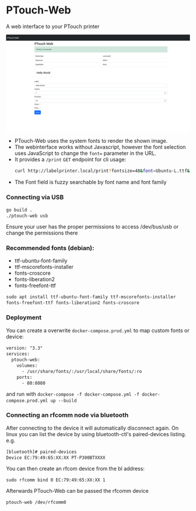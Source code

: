 # PTouch-Web
A web interface to your PTouch printer

![Screenshot](screenshot.png)

- PTouch-Web uses the system fonts to render the shown image.
- The webinterface works without Javascript, however the font selection uses
JavaScript to change the `font=` parameter in the URL.
- It provides a `/print` `GET` endpoint for cli usage:
    ```bash
    curl http://labelprinter.local/print?fontsize=48&font=Ubuntu-L.ttf&label=Hello%20World
    ```
- The Font field is fuzzy searchable by font name and font family
### Connecting via USB
```
go build .
./ptouch-web usb
```
Ensure your user has the proper permissions to access /dev/bus/usb or change the permissions there

### Recommended fonts (debian):
- ttf-ubuntu-font-family
- ttf-mscorefonts-installer
- fonts-croscore
- fonts-liberation2
- fonts-freefont-ttf

```
sudo apt install ttf-ubuntu-font-family ttf-mscorefonts-installer fonts-freefont-ttf fonts-liberation2 fonts-croscore
```

### Deployment

You can create a overwrite `docker-compose.prod.yml` to map custom fonts or device:
```docker-compose
version: "3.3"
services:
  ptouch-web:
    volumes:
      - /usr/share/fonts/:/usr/local/share/fonts/:ro
    ports:
      - 80:8080
```
and run with
`docker-compose -f docker-compose.yml -f docker-compose.prod.yml up --build`

### Connecting an rfcomm node via bluetooth

After connecting to the device it will automatically disconnect again.
On linux you can list the device by using bluetooth-ctl's paired-devices listing.
e.g.
```
[bluetooth]# paired-devices
Device EC:79:49:65:XX:XX PT-P300BTXXXX
```

You can then create an rfcom device from the bl address:
```
sudo rfcomm bind 0 EC:79:49:65:XX:XX 1
```

Afterwards PTouch-Web can be passed the rfcomm device
```
ptouch-web /dev/rfcomm0
```